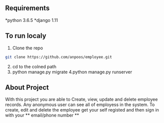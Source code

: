 ## Requirements
*python 3.6.5
*django 1.11

## To run localy
1. Clone the repo 
```sh
git clone https://github.com/anpoos/employee.git
```
2. cd to the colned path
3. python manage.py migrate
4.python manage.py runserver

## About Project
With this project you are able to Create, view, update and delete employee records.
Any anonymous user can see all of employess in the system.
To create, edit and delete the employee get your self registed and then sign in with your ** email/phone number **

